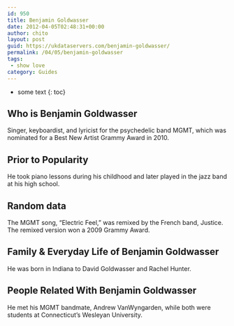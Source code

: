 ```yaml
---
id: 950
title: Benjamin Goldwasser
date: 2012-04-05T02:48:31+00:00
author: chito
layout: post
guid: https://ukdataservers.com/benjamin-goldwasser/
permalink: /04/05/benjamin-goldwasser
tags:
 - show love
category: Guides
---
```


* some text
{: toc}


## Who is  Benjamin Goldwasser
                  
                  
                  
Singer, keyboardist, and lyricist for the psychedelic band MGMT, which was nominated for a Best New Artist Grammy Award in 2010.
                  
                
                
                
## Prior to Popularity 
                  
                  
                  
He took piano lessons during his childhood and later played in the jazz band at his high school.
                  
                
                
                
## Random data 
                  
                  
                  
The MGMT song, &#8220;Electric Feel,&#8221; was remixed by the French band, Justice. The remixed version won a 2009 Grammy Award.
                  
                
                
                
## Family & Everyday Life of Benjamin Goldwasser
                  
                  
                  
He was born in Indiana to David Goldwasser and Rachel Hunter.
                  
                
                
                
## People Related With  Benjamin Goldwasser
                  
                  
                  
He met his MGMT bandmate, Andrew VanWyngarden, while both were students at Connecticut&#8217;s Wesleyan University.
                  
                
              
            
          
          
          
    
    
  
